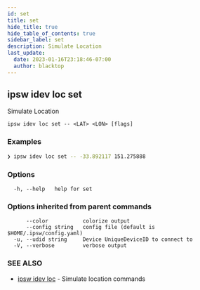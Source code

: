 ```yaml
---
id: set
title: set
hide_title: true
hide_table_of_contents: true
sidebar_label: set
description: Simulate Location
last_update:
  date: 2023-01-16T23:18:46-07:00
  author: blacktop
---
```

## ipsw idev loc set

Simulate Location

```
ipsw idev loc set -- <LAT> <LON> [flags]
```

### Examples

```bash
❯ ipsw idev loc set -- -33.892117 151.275888
```

### Options

```
  -h, --help   help for set
```

### Options inherited from parent commands

```
      --color           colorize output
      --config string   config file (default is $HOME/.ipsw/config.yaml)
  -u, --udid string     Device UniqueDeviceID to connect to
  -V, --verbose         verbose output
```

### SEE ALSO

* [ipsw idev loc](/docs/cli/ipsw/idev/loc)	 - Simulate location commands

